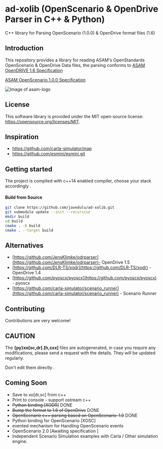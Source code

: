 
# ad-xolib (OpenScenario & OpenDrive Parser in C++ & Python)
C++ library for Parsing OpenScenario (1.0.0) & OpenDrive format files (1.6)

## Introduction <a name="introduction"></a>

This repository provides a library for reading ASAM's OpenStandards OpenScenario & OpenDrive Data files, the parsing conforms to 
[ASAM OpenDRIVE 1.6
Specification](https://www.asam.net/index.php?eID=dumpFile&t=f&f=3495&token=56b15ffd9dfe23ad8f759523c806fc1f1a90a0e8)

[ASAM OpenScenario 1.0.0
Specification](https://www.asam.net/index.php?eID=dumpFile&t=f&f=3496&token=df4fdaf41a8463e585495001cc3db3298b57d426)

![Image of asam-logo](https://www.asam.net/typo3conf/ext/asam_cms/Resources/Public/Images/asam-logo.svg)

## License <a name="license"></a>

This software library is provided under the MIT open-source license: https://opensource.org/licenses/MIT.

## Inspiration <a name="inspiration"></a>


- https://github.com/carla-simulator/map
- https://github.com/esmini/esmini.git


## Getting started <a name="started"></a>
The project is compiled with c++14 enabled compiler, choose your stack accordingly .

#### Build from Source <a name="build"></a>

```bash
git clone https://github.com/javedulu/ad-xolib.git
git submodule update --init --recursive 
mkdir build
cd build
cmake . -B build
cmake . --target build
```

## Alternatives <a name="alternatives"></a>
- [https://github.com/JensKlimke/odrparser](https://github.com/JensKlimke/odrparser)- OpenDrive 1.5 
- [https://github.com/DLR-TS/xodr](https://github.com/DLR-TS/xodr) - OpenDrive 1.4
- [https://github.com/pyoscx/pyoscx](https://github.com/pyoscx/pyoscx) - pyoscx
- [https://github.com/carla-simulator/scenario_runner](https://github.com/carla-simulator/scenario_runner) - Scenario Runner

## Contributing <a name="contributing"></a>
Contributions are very welcome!

## CAUTION <a name="caution"></a>

The <b>{py}xo[sc,dr].[h,cxx]</b> files are autogenerated, in case you require any modifications, please send a request with the details. They will be updated regularly.

Don't edit them directly .

## Coming Soon <a name="future"></a>
 - Save to xo[dr,sc] from c++  
 - Print to console - support ostream c++ 
 - ~~Python binding [XODR]~~ DONE
 - ~~Bump the format to 1.6 of OpenDrive~~ DONE
 - ~~OpenScenario c++ parsing based on OpenScenario-1.0~~ DONE
 - Python binding for OpenScenario [XOSC] 
 - evented mechanism for Handling OpenScenario events
 - OpenScenario 2.0 [Awaiting specification ] 
 - Independent Scenario Simulation examples with Carla / Other simulation engine. 
